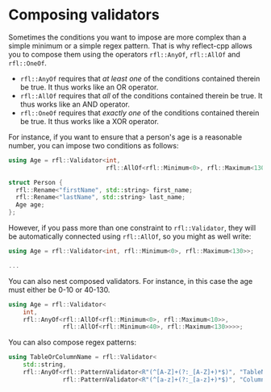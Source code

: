 # Composing validators

Sometimes the conditions you want to impose are more complex than a simple minimum or a simple regex pattern. That is why reflect-cpp allows you to compose them using the operators `rfl::AnyOf`, `rfl::AllOf` and `rfl::OneOf`.

- `rfl::AnyOf` requires that *at least one* of the conditions contained therein be true. It thus works like an OR operator.
- `rfl::AllOf` requires that *all* of the conditions contained therein be true. It thus works like an AND operator.
- `rfl::OneOf` requires that *exactly one* of the conditions contained therein be true. It thus works like a XOR operator.

For instance, if you want to ensure that a person's age is a reasonable number, you can impose two conditions as follows:

```cpp
using Age = rfl::Validator<int,
                           rfl::AllOf<rfl::Minimum<0>, rfl::Maximum<130>>>;

struct Person {
  rfl::Rename<"firstName", std::string> first_name;
  rfl::Rename<"lastName", std::string> last_name;
  Age age;
};
```

However, if you pass more than one constraint to `rfl::Validator`, they will be automatically connected using `rfl::AllOf`,
so you might as well write:

```cpp
using Age = rfl::Validator<int, rfl::Minimum<0>, rfl::Maximum<130>>;

...
```

You can also nest composed validators. For instance, in this case the age must either be 0-10 or 40-130.

```cpp
using Age = rfl::Validator<
    int,
    rfl::AnyOf<rfl::AllOf<rfl::Minimum<0>, rfl::Maximum<10>>,
               rfl::AllOf<rfl::Minimum<40>, rfl::Maximum<130>>>>;
```

You can also compose regex patterns:

```cpp
using TableOrColumnName = rfl::Validator<
    std::string,
    rfl::AnyOf<rfl::PatternValidator<R"(^[A-Z]+(?:_[A-Z]+)*$)", "TableName">,
               rfl::PatternValidator<R"(^[a-z]+(?:_[a-z]+)*$)", "ColumnName">>>;
```
